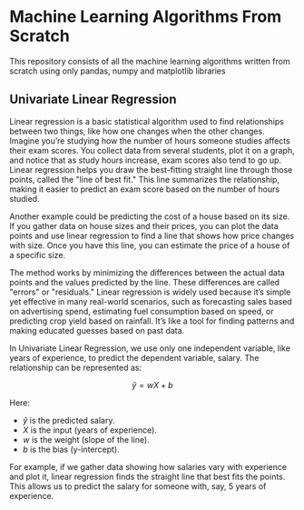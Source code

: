 # Machine Learning Algorithms From Scratch

This repository consists of all the machine learning algorithms written from scratch using only pandas, numpy and matplotlib libraries

## Univariate Linear Regression

Linear regression is a basic statistical algorithm used to find relationships between two things, like how one changes when the other changes. Imagine you’re studying how the number of hours someone studies affects their exam scores. You collect data from several students, plot it on a graph, and notice that as study hours increase, exam scores also tend to go up. Linear regression helps you draw the best-fitting straight line through those points, called the "line of best fit." This line summarizes the relationship, making it easier to predict an exam score based on the number of hours studied.

Another example could be predicting the cost of a house based on its size. If you gather data on house sizes and their prices, you can plot the data points and use linear regression to find a line that shows how price changes with size. Once you have this line, you can estimate the price of a house of a specific size.

The method works by minimizing the differences between the actual data points and the values predicted by the line. These differences are called "errors" or "residuals." Linear regression is widely used because it’s simple yet effective in many real-world scenarios, such as forecasting sales based on advertising spend, estimating fuel consumption based on speed, or predicting crop yield based on rainfall. It’s like a tool for finding patterns and making educated guesses based on past data.

In Univariate Linear Regression, we use only one independent variable, like years of experience, to predict the dependent variable, salary. The relationship can be represented as:

$$\hat y = wX + b$$

Here:

- $\hat y$ is the predicted salary.
- $X$ is the input (years of experience).
- $w$ is the weight (slope of the line).
- $b$ is the bias (y-intercept).

For example, if we gather data showing how salaries vary with experience and plot it, linear regression finds the straight line that best fits the points. This allows us to predict the salary for someone with, say, 5 years of experience.

